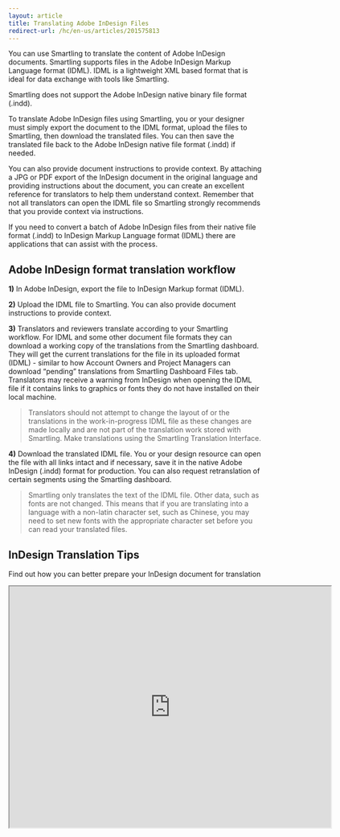 ```yaml
---
layout: article
title: Translating Adobe InDesign Files
redirect-url: /hc/en-us/articles/201575813
---
```


You can use Smartling to translate the content of Adobe InDesign documents. Smartling supports files in the Adobe InDesign Markup Language format (IDML). IDML is a lightweight XML based format that is ideal for data exchange with tools like Smartling.

Smartling does not support the Adobe InDesign native binary file format (.indd).

To translate Adobe InDesign files using Smartling, you or your designer must simply export the document to the IDML format, upload the files to Smartling, then download the translated files. You can then save the translated file back to the Adobe InDesign native file format (.indd) if needed.

You can also provide document instructions to provide context. By attaching a JPG or PDF export of the InDesign document in the original language and providing instructions about the document, you can create an excellent reference for translators to help them understand context. Remember that not all translators can open the IDML file so Smartling strongly recommends that you provide context via instructions.

<div class="info"> If you need to convert a batch of Adobe InDesign files from their native file format (.indd) to InDesign Markup Language format (IDML) there are applications that can assist with the process. </div>

## Adobe InDesign format translation workflow

**1)** In Adobe InDesign, export the file to InDesign Markup format (IDML).

**2)** Upload the IDML file to Smartling. You can also provide document instructions to provide context.

**3)** Translators and reviewers translate according to your Smartling workflow. For IDML and some other document file formats they can download a working copy of the translations from the Smartling dashboard. They will get the current translations for the file in its uploaded format (IDML) - similar to how Account Owners and Project Managers can download “pending” translations from Smartling Dashboard Files tab. Translators may receive a warning from InDesign when opening the IDML file if it contains links to graphics or fonts they do not have installed on their local machine.
    
> Translators should not attempt to change the layout of or the translations in the work-in-progress IDML file as these changes are made locally and are not part of the translation work stored with Smartling. Make translations using the Smartling Translation Interface.
    
**4)** Download the translated IDML file. You or your design resource can open the file with all links intact and if necessary, save it in the native Adobe InDesign (.indd) format for production. You can also request retranslation of certain segments using the Smartling dashboard.

> Smartling only translates the text of the IDML file. Other data, such as fonts are not changed. This means that if you are translating into a language with a non-latin character set, such as Chinese, you may need to set new fonts with the appropriate character set before you can read your translated files.

## InDesign Translation Tips

Find out how you can better prepare your InDesign document for translation

<iframe src="https://docs.google.com/viewer?srcid=14TvmQZLcWKSgQ_pSCLSDUN6P5TCVbmz_DrK9Memg4QQ&amp;pid=explorer&amp;efh=false&amp;a=v&amp;chrome=false&amp;embedded=true" width="640px" height="480px"></iframe>
